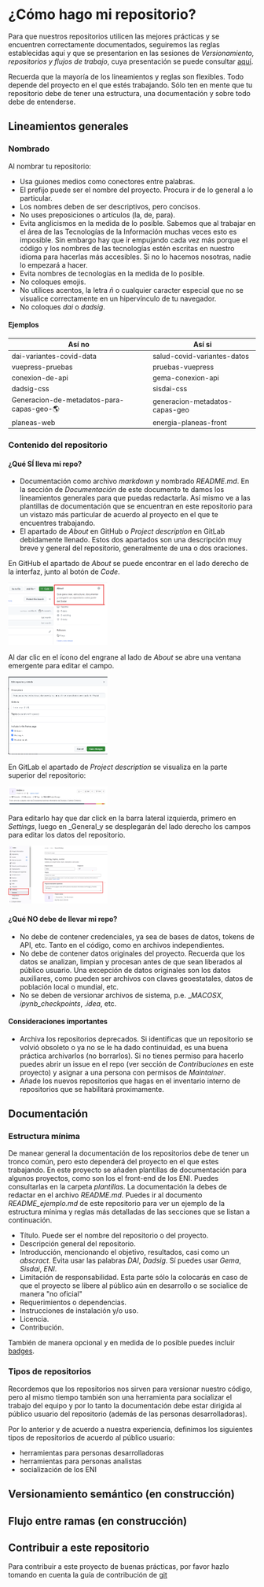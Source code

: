 # ¿Cómo hago mi repositorio?

Para que nuestros repositorios utilicen las mejores prácticas y se encuentren correctamente documentados, seguiremos las 
reglas establecidas aquí y que se presentarion en las sesiones de _Versionamiento, repositorios y flujos de trabajo_, 
cuya presentación se puede consultar [aquí](https://www.canva.com/design/DAFcaLWLL_g/sN5NeHunu9H48qLgUptBqQ/view?utm_content=DAFcaLWLL_g&utm_campaign=designshare&utm_medium=link&utm_source=publishsharelink).

Recuerda que la mayoría de los lineamientos y reglas son flexibles. Todo depende del proyecto en el que estés trabajando. 
Sólo ten en mente que tu repositorio debe de tener una estructura, una documentación y sobre todo debe de entenderse.

## Lineamientos generales

### Nombrado

Al nombrar tu repositorio:

- Usa guiones medios como conectores entre palabras.
- El prefijo puede ser el nombre del proyecto. Procura ir de lo general a lo particular.
- Los nombres deben de ser descriptivos, pero concisos.
- No uses preposiciones o artículos (la, de, para).
- Evita anglicismos en la medida de lo posible. Sabemos que al trabajar en el área de las Tecnologías de la Información 
muchas veces esto es imposible. Sin embargo hay que ir empujando cada vez más porque el código y los nombres de las 
tecnologías estén escritas en nuestro idioma para hacerlas más accesibles. Si no lo hacemos nosotras, nadie lo empezará
a hacer.
- Evita nombres de tecnologías en la medida de lo posible.
- No coloques emojis.
- No utilices acentos, la letra _ñ_ o cualquier caracter especial que no se visualice correctamente en un hipervínculo 
de tu navegador.
- No coloques _dai_ o _dadsig_.

#### Ejemplos

| **Así no**                               	| **Así si**                     	|
|------------------------------------------	|--------------------------------	|
| dai-variantes-covid-data                 	| salud-covid-variantes-datos    	|
| vuepress-pruebas                         	| pruebas-vuepress               	|
| conexion-de-api                          	| gema-conexion-api              	|
| dadsig-css                               	| sisdai-css                     	|
| Generacion-de-metadatos-para-capas-geo-🌎 	| generacion-metadatos-capas-geo 	|
| planeas-web                              	| energia-planeas-front          	|


### Contenido del repositorio

#### ¿Qué SÍ lleva mi repo?

- Documentación como archivo _markdown_ y nombrado _README.md_. En la sección de _Documentación_ de este documento te 
damos los lineamientos generales para que puedas redactarla. Así mismo ve a las plantillas de documentación que se 
encuentran en este repositorio para un vistazo más particular de acuerdo al proyecto en el que te encuentres trabajando.
- El apartado de _About_ en GitHub o _Project description_ en GitLab debidamente llenado. Estos dos apartados son una 
descripción muy breve y general del repositorio, generalmente de una o dos oraciones.

En GitHub el apartado de _About_ se puede encontrar en el lado derecho de la interfaz, junto al botón de 
_Code_.

<img src="activos/github-about.png" width="40%"/>

Al dar clic en el ícono del engrane al lado de _About_ se abre una ventana emergente para editar el campo.

<img src="activos/github-about-editar.png" width="40%"/>

En GitLab el apartado de _Project description_ se visualiza en la parte superior del repositorio:

<img src="activos/gitlab-project-description.png" width="40%"/>

Para editarlo hay que dar click en la barra lateral izquierda, primero en _Settings_, luego en 
_General_y se desplegarán del lado derecho los campos para editar los datos del repositorio.

<img src="activos/gitlab-project-description-editar.png" width="40%"/>

#### ¿Qué NO debe de llevar mi repo?

- No debe de contener credenciales, ya sea de bases de datos, tokens de API, etc. Tanto en el código, como en archivos 
independientes.
- No debe de contener datos originales del proyecto. Recuerda que los datos se analizan, limpian y procesan antes de que 
sean liberados al público usuario. Una excepción de datos originales son los datos auxiliares, como pueden ser archivos 
con claves geoestatales, datos de población local o mundial, etc.
- No se deben de versionar archivos de sistema, p.e. __MACOSX_, _ipynb_checkpoints_, _.idea_, etc.

#### Consideraciones importantes

- Archiva los repositorios deprecados. Si identificas que un repositorio se volvió obsoleto o ya no se le ha dado 
continuidad, es una buena práctica archivarlos (no borrarlos). Si no tienes permiso para hacerlo puedes abrir un issue
en el repo (ver sección de _Contribuciones_ en este proyecto) y asignar a una persona con permisos de _Maintainer_.
- Añade los nuevos repositorios que hagas en el inventario interno de repositorios que se habilitará proximamente.


## Documentación 

### Estructura mínima

De manear general la documentación de los repositorios debe de tener un tronco común, pero esto dependerá del proyecto 
en el que estes trabajando. En este proyecto se añaden plantillas de documentación para algunos proyectos, como son los 
el front-end de los ENI. Puedes consultarlas en la carpeta _plantillas_.
La documentación la debes de redactar en el archivo _README.md_. Puedes ir al documento _README_ejemplo.md_
de este repositorio para ver un ejemplo de la estructura mínima y reglas más detalladas de las secciones que se 
listan a continuación.

- Título. Puede ser el nombre del repositorio o del proyecto.
- Descripción general del repositorio.
- Introducción, mencionando el objetivo, resultados, casi como un _abscract_. Evita usar las palabras _DAI_,
  _Dadsig_. Sí puedes usar _Gema_, _Sisdai_, _ENI_.
- Limitación de responsabilidad. Esta parte sólo la colocarás en caso de que el proyecto se libere al público aún en desarrollo o se socialice de
  manera "no oficial"
- Requerimientos o dependencias.
- Instrucciones de instalación y/o uso.
- Licencia.
- Contribución.

También de manera opcional y en medida de lo posible puedes incluir [badges](https://shields.io/).

### Tipos de repositorios

Recordemos que los repositorios nos sirven para versionar nuestro código, pero al mismo tiempo también son una 
herramienta para socializar el trabajo del equipo y por lo tanto la documentación debe estar dirigida al público usuario
del repositorio (además de las personas desarrolladoras).

Por lo anterior y de acuerdo a nuestra experiencia, definimos los siguientes tipos de repositorios de acuerdo al 
público usuario:

- herramientas para personas desarrolladoras
- herramientas para personas analistas
- socialización de los ENI


## Versionamiento semántico (en construcción)

## Flujo entre ramas (en construcción)

## Contribuir a este repositorio

Para contribuir a este proyecto de buenas prácticas, por favor hazlo tomando en cuenta la guía de
contribución
de [git](https://git-scm.com/book/es/v2/Git-en-entornos-distribuidos-Contribuyendo-a-un-Proyecto)






